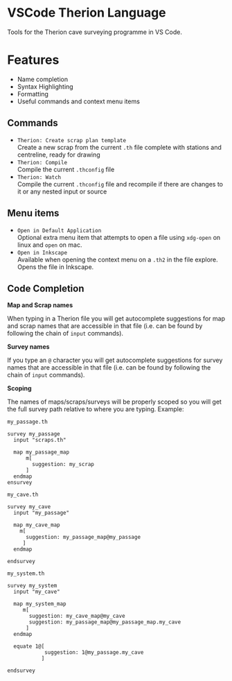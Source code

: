 # VSCode Therion Language

Tools for the Therion cave surveying programme in VS Code.

# Features

- Name completion
- Syntax Highlighting
- Formatting
- Useful commands and context menu items

## Commands

- `Therion: Create scrap plan template`  
  Create a new scrap from the current `.th` file complete with stations and centreline, ready for drawing
- `Therion: Compile`  
  Compile the current `.thconfig` file
- `Therion: Watch`  
  Compile the current `.thconfig` file and recompile if there are changes to it or any nested input or source

## Menu items

- `Open in Default Application`  
  Optional extra menu item that attempts to open a file using `xdg-open` on linux and `open` on mac.
- `Open in Inkscape`  
  Available when opening the context menu on a `.th2` in the file explore. Opens the file in Inkscape.

## Code Completion

**Map and Scrap names**

When typing in a Therion file you will get autocomplete suggestions for map and scrap names that are accessible in that file (i.e. can be found by following the chain of `input` commands).

**Survey names**

If you type an `@` character you will get autocomplete suggestions for survey names that are accessible in that file (i.e. can be found by following the chain of `input` commands).

**Scoping**

The names of maps/scraps/surveys will be properly scoped so you will get the full survey path relative to where you are typing. Example:

`my_passage.th`

```
survey my_passage
  input "scraps.th"

  map my_passage_map
      m[
        suggestion: my_scrap
      ]
  endmap
ensurvey
```

`my_cave.th`

```
survey my_cave
  input "my_passage"

  map my_cave_map
    m[
      suggestion: my_passage_map@my_passage
     ]
  endmap

endsurvey
```

`my_system.th`

```
survey my_system
  input "my_cave"

  map my_system_map
     m[
       suggestion: my_cave_map@my_cave
       suggestion: my_passage_map@my_passage_map.my_cave
      ]
  endmap

  equate 1@[
            suggestion: 1@my_passage.my_cave
           ]

endsurvey
```
